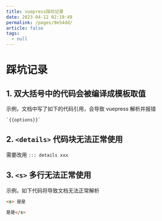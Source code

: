 ```yaml
---
title: vuepress踩坑记录
date: 2023-04-12 02:19:49
permalink: /pages/9e54dd/
article: false
tags: 
  - null
---
```


# 踩坑记录

## 1. 双大括号中的代码会被编译成模板取值

示例，文档中写了如下的代码引用，会导致 vuepress 解析并报错
```
`{{options}}`
```

## 2. `<details>` 代码块无法正常使用

需要改用 `::: details xxx`

## 3. `<s>` 多行无法正常使用

示例，如下代码将导致文档无法正常解析
```html
<s> 是是

是是</s>
```